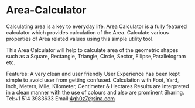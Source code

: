 # Area-Calculator
Calculating area is a key to everyday life. Area Calculator is a fully featured calculator which provides calculation of the Area. Calculate various properties of Area related values using this simple utility tool.

This Area Calculator will help to calculate area of the geometric shapes such as a Square, Rectangle, Triangle, Circle, Sector, Ellipse,Parallelogram etc.

Features:
A very clean and user friendly
User Experience has been kept simple to avoid user from getting confused.
Calculation with Foot, Yard, Inch, Meters, Mile, Kilometer, Centimeter & Hectares
Results are interpreted in a clean manner with the use of colours and also are prominent
Sharing.
Tel:+1 514 3983633
Email:4gh0z7@sina.com
